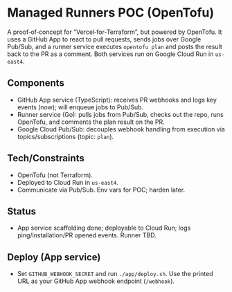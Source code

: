 # Managed Runners POC (OpenTofu)

A proof‑of‑concept for “Vercel‑for‑Terraform”, but powered by OpenTofu. It uses a GitHub App to react to pull requests, sends jobs over Google Pub/Sub, and a runner service executes `opentofu plan` and posts the result back to the PR as a comment. Both services run on Google Cloud Run in `us-east4`.

## Components
- GitHub App service (TypeScript): receives PR webhooks and logs key events (now); will enqueue jobs to Pub/Sub.
- Runner service (Go): pulls jobs from Pub/Sub, checks out the repo, runs OpenTofu, and comments the plan result on the PR.
- Google Cloud Pub/Sub: decouples webhook handling from execution via topics/subscriptions (topic: `plan`).

## Tech/Constraints
- OpenTofu (not Terraform).
- Deployed to Cloud Run in `us-east4`.
- Communicate via Pub/Sub. Env vars for POC; harden later.

## Status
- App service scaffolding done; deployable to Cloud Run; logs ping/installation/PR opened events. Runner TBD.

## Deploy (App service)
- Set `GITHUB_WEBHOOK_SECRET` and run `./app/deploy.sh`. Use the printed URL as your GitHub App webhook endpoint (`/webhook`).
